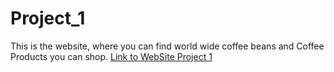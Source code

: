 # Project_1
This is the website, where you can find world wide coffee beans and Coffee Products you can shop.
[Link to WebSite Project 1](https://anushavalasapalli-97.github.io/GLOBAL_COFFEE_SOURCE/dist/home.html)
